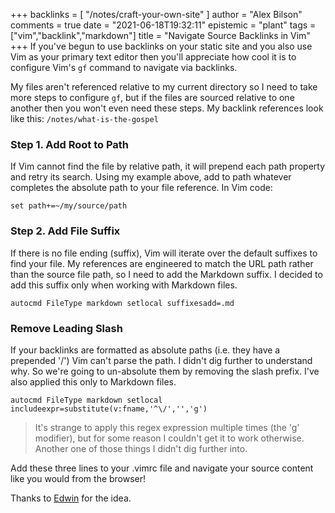 +++
backlinks = [
    "/notes/craft-your-own-site"
]
author = "Alex Bilson"
comments = true
date = "2021-06-18T19:32:11"
epistemic = "plant"
tags = ["vim","backlink","markdown"]
title = "Navigate Source Backlinks in Vim"
+++
If you've begun to use backlinks on your static site and you also use Vim as your primary text editor then you'll appreciate how cool it is to configure Vim's `gf` command to navigate via backlinks.

My files aren't referenced relative to my current directory so I need to take more steps to configure `gf`, but if the files are sourced relative to one another then you won't even need these steps. My backlink references look like this: `/notes/what-is-the-gospel`

### Step 1. Add Root to Path

If Vim cannot find the file by relative path, it will prepend each path property and retry its search. Using my example above, add to path whatever completes the absolute path to your file reference. In Vim code:

```
set path+=~/my/source/path
```

### Step 2. Add File Suffix

If there is no file ending (suffix), Vim will iterate over the default suffixes to find your file. My references are engineered to match the URL path rather than the source file path, so I need to add the Markdown suffix. I decided to add this suffix only when working with Markdown files.

```
autocmd FileType markdown setlocal suffixesadd=.md
```

### Remove Leading Slash

If your backlinks are formatted as absolute paths (i.e. they have a prepended '/') Vim can't parse the path. I didn't dig further to understand why. So we're going to un-absolute them by removing the slash prefix. I've also applied this only to Markdown files.

```
autocmd FileType markdown setlocal includeexpr=substitute(v:fname,'^\/','','g')
```

> It's strange to apply this regex expression multiple times (the 'g' modifier), but for some reason I couldn't get it to work otherwise. Another one of those things I didn't dig further into.

Add these three lines to your .vimrc file and navigate your source content like you would from the browser!

Thanks to [Edwin](https://www.edwinwenink.xyz/posts/42-vim_notetaking/) for the idea.

